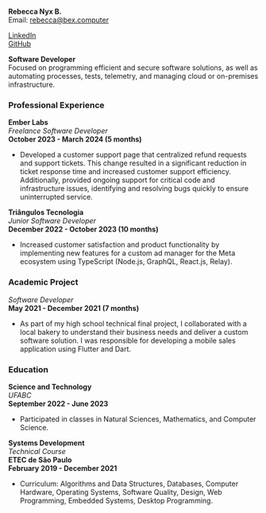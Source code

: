 **Rebecca Nyx B.**  
Email: rebecca@bex.computer

[LinkedIn](https://linkedin.com/in/rebexie)  
[GitHub](https://github.com/b3xie)

**Software Developer**  
Focused on programming efficient and secure software solutions, as well as automating processes, tests, telemetry, and managing cloud or on-premises infrastructure.

### Professional Experience

**Ember Labs**  
*Freelance Software Developer*  
**October 2023 - March 2024 (5 months)**  
- Developed a customer support page that centralized refund requests and support tickets. This change resulted in a significant reduction in ticket response time and increased customer support efficiency. Additionally, provided ongoing support for critical code and infrastructure issues, identifying and resolving bugs quickly to ensure uninterrupted service.

**Triângulos Tecnologia**  
*Junior Software Developer*  
**December 2022 - October 2023 (10 months)**  
- Increased customer satisfaction and product functionality by implementing new features for a custom ad manager for the Meta ecosystem using TypeScript (Node.js, GraphQL, React.js, Relay).

### Academic Project

*Software Developer*  
**May 2021 - December 2021 (7 months)**  
- As part of my high school technical final project, I collaborated with a local bakery to understand their business needs and deliver a custom software solution. I was responsible for developing a mobile sales application using Flutter and Dart.

### Education

**Science and Technology**  
*UFABC*  
**September 2022 - June 2023**  
- Participated in classes in Natural Sciences, Mathematics, and Computer Science.

**Systems Development**  
*Technical Course*  
**ETEC de São Paulo**  
**February 2019 - December 2021**  
- Curriculum: Algorithms and Data Structures, Databases, Computer Hardware, Operating Systems, Software Quality, Design, Web Programming, Embedded Systems, Desktop Programming.
